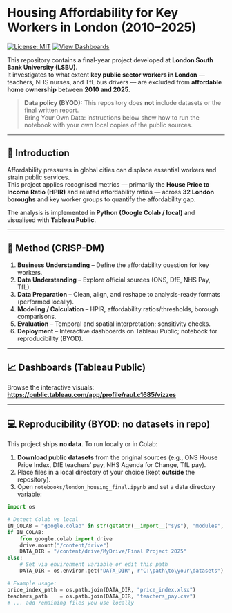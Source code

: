 # Housing Affordability for Key Workers in London (2010–2025)

[![License: MIT](https://img.shields.io/badge/License-MIT-green.svg)](LICENSE)
[![View Dashboards](https://img.shields.io/badge/Tableau-Public-blue)](https://public.tableau.com/app/profile/raul.c1685/vizzes)

This repository contains a final-year project developed at **London South Bank University (LSBU)**.  
It investigates to what extent **key public sector workers in London** — teachers, NHS nurses, and TfL bus drivers — are excluded from **affordable home ownership** between **2010 and 2025**.

> **Data policy (BYOD):** This repository does **not** include datasets or the final written report.  
> Bring Your Own Data: instructions below show how to run the notebook with your own local copies of the public sources.

---

## 🔎 Introduction
Affordability pressures in global cities can displace essential workers and strain public services.  
This project applies recognised metrics — primarily the **House Price to Income Ratio (HPIR)** and related affordability ratios — across **32 London boroughs** and key worker groups to quantify the affordability gap.

The analysis is implemented in **Python (Google Colab / local)** and visualised with **Tableau Public**.

---

## 🧭 Method (CRISP-DM)
1. **Business Understanding** – Define the affordability question for key workers.  
2. **Data Understanding** – Explore official sources (ONS, DfE, NHS Pay, TfL).  
3. **Data Preparation** – Clean, align, and reshape to analysis-ready formats (performed locally).  
4. **Modeling / Calculation** – HPIR, affordability ratios/thresholds, borough comparisons.  
5. **Evaluation** – Temporal and spatial interpretation; sensitivity checks.  
6. **Deployment** – Interactive dashboards on Tableau Public; notebook for reproducibility (BYOD).

---

## 📈 Dashboards (Tableau Public)
Browse the interactive visuals:  
**https://public.tableau.com/app/profile/raul.c1685/vizzes**

---

## 💻 Reproducibility (BYOD: no datasets in repo)
This project ships **no data**. To run locally or in Colab:

1. **Download public datasets** from the original sources (e.g., ONS House Price Index, DfE teachers’ pay, NHS Agenda for Change, TfL pay).  
2. Place files in a local directory of your choice (kept **outside** the repository).  
3. Open `notebooks/london_housing_final.ipynb` and set a data directory variable:

```python
import os

# Detect Colab vs local
IN_COLAB = "google.colab" in str(getattr(__import__("sys"), "modules", {}))
if IN_COLAB:
    from google.colab import drive
    drive.mount("/content/drive")
    DATA_DIR = "/content/drive/MyDrive/Final Project 2025"
else:
    # Set via environment variable or edit this path
    DATA_DIR = os.environ.get("DATA_DIR", r"C:\path\to\your\datasets")

# Example usage:
price_index_path = os.path.join(DATA_DIR, "price_index.xlsx")
teachers_path    = os.path.join(DATA_DIR, "teachers_pay.csv")
# ... add remaining files you use locally
